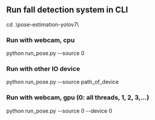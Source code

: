 
## Run fall detection system in CLI

cd .\pose-estimation-yolov7\

### Run with webcam, cpu
python run_pose.py --source 0 

### Run with other IO device
python run_pose.py --source path_of_device

### Run with webcam, gpu (0: all threads, 1, 2, 3,...)
python run_pose.py --source 0 --device 0
